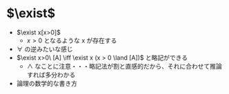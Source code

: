 # $\exist$

- $\exist x[x>0]$
  - $x>0$ となるような x が存在する
- $\forall$ の逆みたいな感じ
- $\exist x>0\ [A] \iff \exist x (x > 0 \land [A])$ と略記ができる
  - $\land$ なことに注意・・・略記法が割と直感的だから、それに合わせて推論すれば多分わかる
- 論理の数学的な書き方
